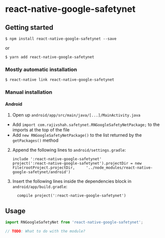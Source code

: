 
# react-native-google-safetynet

## Getting started

`$ npm install react-native-google-safetynet --save`

or

`$ yarn add react-native-google-safetynet`

### Mostly automatic installation

`$ react-native link react-native-google-safetynet`

### Manual installation


#### Android

1. Open up `android/app/src/main/java/[...]/MainActivity.java`
  - Add `import com.rajivshah.safetynet.RNGoogleSafetyNetPackage;` to the imports at the top of the file
  - Add `new RNGoogleSafetyNetPackage()` to the list returned by the `getPackages()` method
2. Append the following lines to `android/settings.gradle`:
  	```
  	include ':react-native-google-safetynet'
  	project(':react-native-google-safetynet').projectDir = new File(rootProject.projectDir, 	'../node_modules/react-native-google-safetynet/android')
  	```
3. Insert the following lines inside the dependencies block in `android/app/build.gradle`:
  	```
      compile project(':react-native-google-safetynet')
  	```


## Usage
```javascript
import RNGoogleSafetyNet from 'react-native-google-safetynet';

// TODO: What to do with the module?
```
